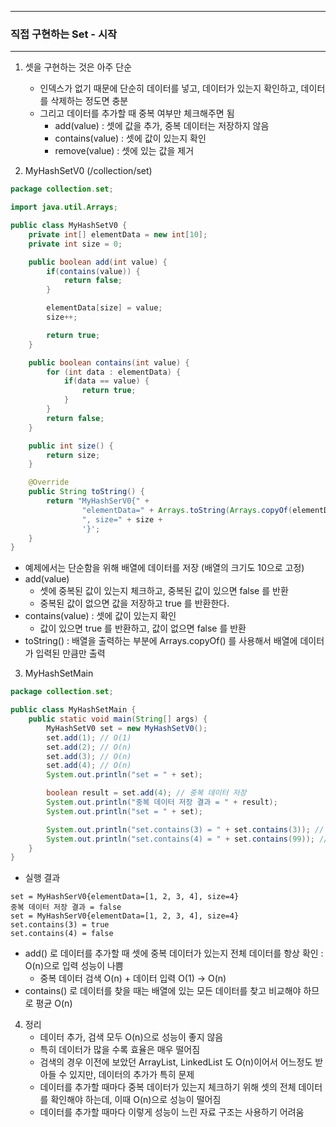 -----
### 직접 구현하는 Set - 시작
-----
1. 셋을 구현하는 것은 아주 단순
   - 인덱스가 없기 때문에 단순히 데이터를 넣고, 데이터가 있는지 확인하고, 데이터를 삭제하는 정도면 충분
   - 그리고 데이터를 추가할 때 중복 여부만 체크해주면 됨
      + add(value) : 셋에 값을 추가, 중복 데이터는 저장하지 않음
      + contains(value) : 셋에 값이 있는지 확인
      + remove(value) : 셋에 있는 값을 제거

2. MyHashSetV0 (/collection/set)
```java
package collection.set;

import java.util.Arrays;

public class MyHashSetV0 {
    private int[] elementData = new int[10];
    private int size = 0;

    public boolean add(int value) {
        if(contains(value)) {
            return false;
        }

        elementData[size] = value;
        size++;

        return true;
    }

    public boolean contains(int value) {
        for (int data : elementData) {
            if(data == value) {
                return true;
            }
        }
        return false;
    }

    public int size() {
        return size;
    }

    @Override
    public String toString() {
        return "MyHashSerV0{" +
                "elementData=" + Arrays.toString(Arrays.copyOf(elementData, size)) +
                ", size=" + size +
                '}';
    }
}
```
  - 예제에서는 단순함을 위해 배열에 데이터를 저장 (배열의 크기도 10으로 고정)
  - add(value)
    + 셋에 중복된 값이 있는지 체크하고, 중복된 값이 있으면 false 를 반환
    + 중복된 값이 없으면 값을 저장하고 true 를 반환한다.
  - contains(value) : 셋에 값이 있는지 확인
    + 값이 있으면 true 를 반환하고, 값이 없으면 false 를 반환
  - toString() : 배열을 출력하는 부분에 Arrays.copyOf() 를 사용해서 배열에 데이터가 입력된 만큼만 출력

3. MyHashSetMain
```java
package collection.set;

public class MyHashSetMain {
    public static void main(String[] args) {
        MyHashSetV0 set = new MyHashSetV0();
        set.add(1); // O(1)
        set.add(2); // O(n)
        set.add(3); // O(n)
        set.add(4); // O(n)
        System.out.println("set = " + set);

        boolean result = set.add(4); // 중복 데이터 저장
        System.out.println("중복 데이터 저장 결과 = " + result);
        System.out.println("set = " + set);

        System.out.println("set.contains(3) = " + set.contains(3)); // O(n)
        System.out.println("set.contains(4) = " + set.contains(99)); // O(n)
    }
}
```
  - 실행 결과
```
set = MyHashSerV0{elementData=[1, 2, 3, 4], size=4}
중복 데이터 저장 결과 = false
set = MyHashSerV0{elementData=[1, 2, 3, 4], size=4}
set.contains(3) = true
set.contains(4) = false
```
  - add() 로 데이터를 추가할 때 셋에 중복 데이터가 있는지 전체 데이터를 항상 확인 : O(n)으로 입력 성능이 나쁨
    + 중복 데이터 검색 O(n) + 데이터 입력 O(1) → O(n)
  - contains() 로 데이터를 찾을 때는 배열에 있는 모든 데이터를 찾고 비교해야 하므로 평균 O(n)
  
4. 정리
   - 데이터 추가, 검색 모두 O(n)으로 성능이 좋지 않음
   - 특히 데이터가 많을 수록 효율은 매우 떨어짐
   - 검색의 경우 이전에 보았던 ArrayList, LinkedList 도 O(n)이어서 어느정도 받아들 수 있지만, 데이터의 추가가 특히 문제
   - 데이터를 추가할 때마다 중복 데이터가 있는지 체크하기 위해 셋의 전체 데이터를 확인해야 하는데, 이때 O(n)으로 성능이 떨어짐
   - 데이터를 추가할 때마다 이렇게 성능이 느린 자료 구조는 사용하기 어려움
   
